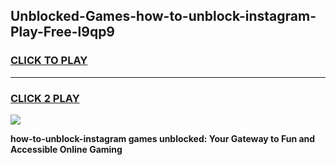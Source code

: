 
## Unblocked-Games-how-to-unblock-instagram-Play-Free-l9qp9
<h3>
<a href="https://premium76.site?title=how-to-unblock-instagram&ref=23A">CLICK TO PLAY</a></h3>
<hr>

<h3>
<a href="https://premium76.site?title=how-to-unblock-instagram&ref=23A">CLICK 2 PLAY</a>
  
</h3>

<a href="https://premium76.site?title=how-to-unblock-instagram&ref=23A"><img src="https://clearcache.store/games.png"></a>


**how-to-unblock-instagram games unblocked: Your Gateway to Fun and Accessible Online Gaming**
